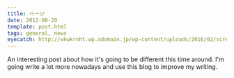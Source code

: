 ```yaml
---
title: ページ
date: 2012-08-20
template: post.html
tags: general, news
eyecatch: http://wkwkrnht.wp.xdomain.jp/wp-content/uploads/2016/02/screenshot.png
---
```


An interesting post about how it's going to be different this time around. I'm going write a lot more nowadays and use this blog to improve my writing.